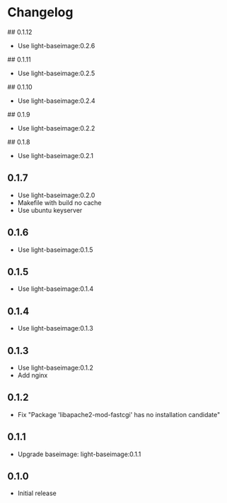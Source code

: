 # Changelog

## 0.1.12
  - Use light-baseimage:0.2.6

## 0.1.11
  - Use light-baseimage:0.2.5

## 0.1.10
  - Use light-baseimage:0.2.4

## 0.1.9
  - Use light-baseimage:0.2.2

## 0.1.8
  - Use light-baseimage:0.2.1

## 0.1.7
  - Use light-baseimage:0.2.0
  - Makefile with build no cache
  - Use ubuntu keyserver

## 0.1.6
  - Use light-baseimage:0.1.5

## 0.1.5
  - Use light-baseimage:0.1.4

## 0.1.4
  - Use light-baseimage:0.1.3

## 0.1.3
  - Use light-baseimage:0.1.2
  - Add nginx

## 0.1.2
  - Fix "Package 'libapache2-mod-fastcgi' has no installation candidate"

## 0.1.1
  - Upgrade baseimage: light-baseimage:0.1.1

## 0.1.0
  - Initial release
